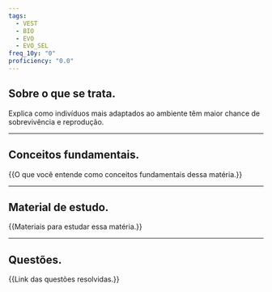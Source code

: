 ```yaml
---
tags:
  - VEST
  - BIO
  - EVO
  - EVO_SEL
freq_10y: "0"
proficiency: "0.0"
---
```

## Sobre o que se trata.

Explica como indivíduos mais adaptados ao ambiente têm maior chance de sobrevivência e reprodução.

--- 
## Conceitos fundamentais.

{{O que você entende como conceitos fundamentais dessa matéria.}}

---
## Material de estudo.

{{Materiais para estudar essa matéria.}}

--- 
## Questões.

{{Link das questões resolvidas.}}